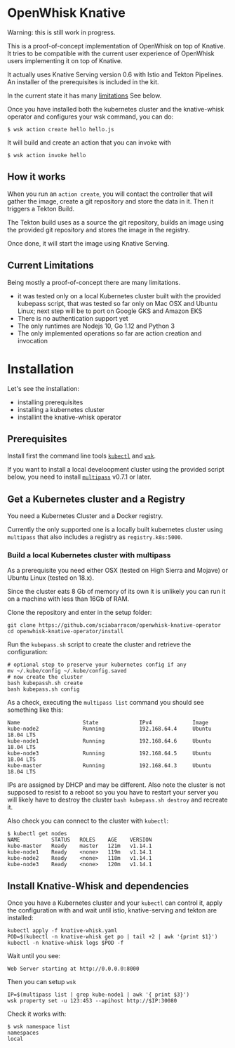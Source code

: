 # OpenWhisk Knative 

Warning: this is still work in progress.

This is a proof-of-concept implementation of OpenWhisk on top of Knative. It tries to be compatible with the current user experience of OpenWhisk users implementing it on top of Knative.

It actually uses Knative Serving version 0.6 with Istio and Tekton Pipelines. An installer of the prerequisites is included in the kit.

In the current state it has many [limitations](#limitations) See below.

Once you have installed both the kubernetes cluster and the knative-whisk operator and configures your wsk command, you can do:

```
$ wsk action create hello hello.js
```

It will build and create an action that you can invoke with

```
$ wsk action invoke hello 
```

<a name="under-the-hood"></a>

## How it works

When you run an `action create`, you will contact the controller that will gather the image, create a git repository and store the data in it. Then it triggers a Tekton Build.

The Tekton build uses as a source the git repository, builds an image using the provided git repository and stores the image in the registry.

Once done, it will start the image using Knative Serving.


<a name="limitations"></a>
## Current Limitations

Being mostly a proof-of-concept there are many limitations.

- it was tested only on a local Kubernetes cluster built with the provided kubepass script, that was tested so far only on Mac OSX and Ubuntu Linux; next step will be to port on Google GKS and Amazon EKS
- There is no authentication support yet
- The only runtimes are Nodejs 10, Go 1.12 and Python 3
- The only implemented operations so far are action creation and invocation

# Installation

Let's see the installation: 
- installing prerequisites
- installing a kubernetes cluster
- installint the knative-whisk operator

## Prerequisites

Install first the command line tools  [`kubectl`](https://kubernetes.io/docs/tasks/tools/install-kubectl/) and [`wsk`](https://github.com/apache/incubator-openwhisk-cli/releases).

If you want to install a local develoopment cluster using the provided script below, you need to install [`multipass`](https://github.com/CanonicalLtd/multipass/releases) v0.7.1 or later. 

## Get a Kubernetes cluster and a Registry

You need a Kubernetes Cluster and a Docker registry. 

Currently the only supported one is a locally built kubernetes cluster using `multipass` that also includes a registry as `registry.k8s:5000`.

### Build a local Kubernetes cluster with multipass

As a prerequisite you need either OSX (tested on High Sierra and Mojave) or Ubuntu Linux (tested on 18.x). 

Since the cluster eats 8 Gb of memory of its own it is unlikely you can run it on a machine with less than 16Gb of RAM.


Clone the repository and enter in the setup folder:

```
git clone https://github.com/sciabarracom/openwhisk-knative-operator
cd openwhisk-knative-operator/install
```

Run the `kubepass.sh` script to create the cluster and retrieve the configuration:

```
# optional step to preserve your kubernetes config if any
mv ~/.kube/config ~/.kube/config.saved
# now create the cluster
bash kubepassh.sh create
bash kubepass.sh config
```

As a check, executing the `multipass list` command you should see something like this:

```
Name                    State             IPv4             Image
kube-node2              Running           192.168.64.4     Ubuntu 18.04 LTS
kube-node1              Running           192.168.64.6     Ubuntu 18.04 LTS
kube-node3              Running           192.168.64.5     Ubuntu 18.04 LTS
kube-master             Running           192.168.64.3     Ubuntu 18.04 LTS
```

IPs are assigned by DHCP and may be different. Also note the cluster is not supposed to resist to a reboot so you you have to restart your server you will likely have to destroy the cluster `bash kubepass.sh destroy` and recreate it.

Also check you can connect to the cluster with `kubectl`:

```
$ kubectl get nodes
NAME          STATUS   ROLES    AGE    VERSION
kube-master   Ready    master   121m   v1.14.1
kube-node1    Ready    <none>   119m   v1.14.1
kube-node2    Ready    <none>   118m   v1.14.1
kube-node3    Ready    <none>   120m   v1.14.1
```

## Install Knative-Whisk and dependencies

Once you have a Kubernetes cluster and your `kubectl` can control it, apply the configuration with  and wait until istio, knative-serving and tekton are installed:

```
kubectl apply -f knative-whisk.yaml
POD=$(kubectl -n knative-whisk get po | tail +2 | awk '{print $1}')
kubectl -n knative-whisk logs $POD -f
```

Wait until you see:

```
Web Server starting at http://0.0.0.0:8000
```
Then you can setup  `wsk`

```
IP=$(multipass list | grep kube-node1 | awk '{ print $3}')
wsk property set -u 123:453 --apihost http://$IP:30080
```
Check it works with:

```
$ wsk namespace list
namespaces
local
```




